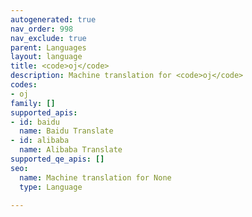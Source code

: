 ```yaml
---
autogenerated: true
nav_order: 998
nav_exclude: true
parent: Languages
layout: language
title: <code>oj</code>
description: Machine translation for <code>oj</code>
codes:
- oj
family: []
supported_apis:
- id: baidu
  name: Baidu Translate
- id: alibaba
  name: Alibaba Translate
supported_qe_apis: []
seo:
  name: Machine translation for None
  type: Language

---
```


